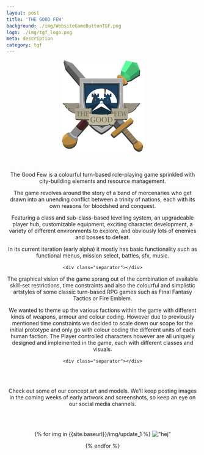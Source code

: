 ```yaml
---
layout: post
title: 'THE GOOD FEW'
background: ./img/WebsiteGameButtonTGF.png
logo: ./img/tgf_logo.png
meta: description
category: tgf
---
```


<center>
	<img id="tgf_logo" src="./img/tgf_logo.png">
<center>

<br>
<br>

The Good Few is a colourful turn-based role-playing game sprinkled with city-building elements and resource management.

The game revolves around the story of a band of mercenaries who get drawn into an unending conflict between a trinity of nations, each with its own reasons for bloodshed and conquest.

Featuring a class and sub-class-based levelling system, an upgradeable player hub, customizable equipment, exciting character development, a variety of different environments to explore, and obviously lots of enemies and bosses to defeat.

In its current iteration (early alpha) it mostly has basic functionality such as functional menus, mission select, battles, sfx, music.

    <div class="separator"></div>

The graphical vision of the game sprang out of the combination of available skill-set restrictions, time constraints and also the colourful and simplistic artstyles of some classic turn-based RPG games such as Final Fantasy Tactics or Fire Emblem.

We wanted to theme up the various factions within the game with different kinds of weapons, armour and colour coding. However due to previously mentioned time constraints we decided to scale down our scope for the initial prototype and only go with colour coding the different units of each human faction. The Player controlled characters however are all uniquely designed and implemented in the game, each with different classes and visuals.

    <div class="separator"></div>

<br>
<br>

Check out some of our concept art and models. We'll keep posting images in the coming weeks of early artwork and screenshots, so keep an eye on our social media channels.

<br>
<br>

{% for img in {{site.baseurl}}/img/update_1 %}
    !["hej"](img)
    
{% endfor %}